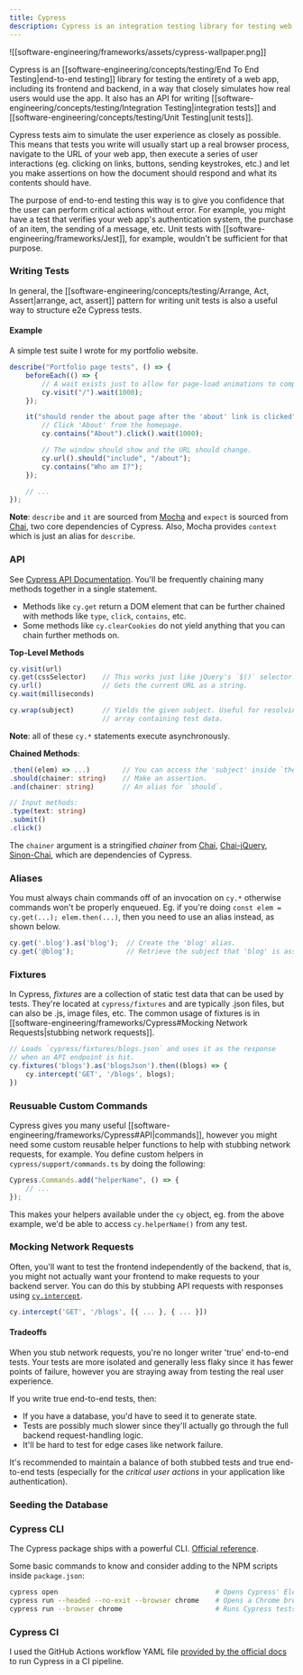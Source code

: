```yaml
---
title: Cypress
description: Cypress is an integration testing library for testing web apps.
---
```


![[software-engineering/frameworks/assets/cypress-wallpaper.png]]

Cypress is an [[software-engineering/concepts/testing/End To End Testing|end-to-end testing]] library for testing the entirety of a web app, including its frontend and backend, in a way that closely simulates how real users would use the app. It also has an API for writing [[software-engineering/concepts/testing/Integration Testing|integration tests]] and [[software-engineering/concepts/testing/Unit Testing|unit tests]]. 

Cypress tests aim to simulate the user experience as closely as possible. This means that tests you write will usually start up a real browser process, navigate to the URL of your web app, then execute a series of user interactions (eg. clicking on links, buttons, sending keystrokes, etc.) and let you make assertions on how the document should respond and what its contents should have.

The purpose of end-to-end testing this way is to give you confidence that the user can perform critical actions without error. For example, you might have a test that verifies your web app's authentication system, the purchase of an item, the sending of a message, etc. Unit tests with [[software-engineering/frameworks/Jest]], for example, wouldn't be sufficient for that purpose.

### Writing Tests
In general, the [[software-engineering/concepts/testing/Arrange, Act, Assert|arrange, act, assert]] pattern for writing unit tests is also a useful way to structure e2e Cypress tests.

#### Example
A simple test suite I wrote for my portfolio website.
```typescript
describe("Portfolio page tests", () => {
    beforeEach(() => {
        // A wait exists just to allow for page-load animations to complete.
        cy.visit("/").wait(1000);
    });

    it("should render the about page after the 'about' link is clicked", () => {
        // Click 'About' from the homepage.
        cy.contains("About").click().wait(1000);

        // The window should show and the URL should change.
        cy.url().should("include", "/about");
        cy.contains("Who am I?");
    });

    // ...
});
```
**Note**: `describe` and `it` are sourced from [Mocha](https://mochajs.org/) and `expect` is sourced from [Chai](https://www.chaijs.com/), two core dependencies of Cypress. Also, Mocha provides `context` which is just an alias for `describe`.

### API
See [Cypress API Documentation](https://docs.cypress.io/api/table-of-contents). You'll be frequently chaining many methods together in a single statement.
- Methods like `cy.get` return a DOM element that can be further chained with methods like `type`, `click`, `contains`, etc.
- Some methods like `cy.clearCookies` do not yield anything that you can chain further methods on.

**Top-Level Methods**
```typescript
cy.visit(url)
cy.get(cssSelector)    // This works just like jQuery's `$()` selector. In fact, jQuery is one of Cypress' dependencies.
cy.url()               // Gets the current URL as a string.
cy.wait(milliseconds)

cy.wrap(subject)       // Yields the given subject. Useful for resolving promises or repeating tests using the same
                       // array containing test data.
```
**Note**: all of these `cy.*` statements execute asynchronously.

**Chained Methods**:
```typescript
.then((elem) => ...)        // You can access the 'subject' inside `then`. You'd chain this with `cy.get`, for example.
.should(chainer: string)    // Make an assertion. 
.and(chainer: string)       // An alias for `should`.

// Input methods:
.type(text: string)
.submit()
.click()
```
The `chainer` argument is a stringified *chainer* from [Chai](https://docs.cypress.io/guides/references/assertions#Chai), [Chai-jQuery](https://docs.cypress.io/guides/references/assertions#Chai-jQuery), [Sinon-Chai](https://docs.cypress.io/guides/references/assertions#Sinon-Chai), which are dependencies of Cypress.

### Aliases
You must always chain commands off of an invocation on `cy.*` otherwise commands won't be properly enqueued. Eg. if you're doing `const elem = cy.get(...); elem.then(...)`, then you need to use an alias instead, as shown below.
```typescript
cy.get('.blog').as('blog');  // Create the 'blog' alias.
cy.get('@blog');             // Retrieve the subject that 'blog' is assigned to.
```

### Fixtures
In Cypress, *fixtures* are a collection of static test data that can be used by tests. They're located at `cypress/fixtures` and are typically .json files, but can also be .js, image files, etc. The common usage of fixtures is in [[software-engineering/frameworks/Cypress#Mocking Network Requests|stubbing network requests]].

```typescript
// Loads `cypress/fixtures/blogs.json` and uses it as the response
// when an API endpoint is hit.
cy.fixtures('blogs').as('blogsJson').then((blogs) => {
	cy.intercept('GET', '/blogs', blogs);
})
```

### Reusuable Custom Commands
Cypress gives you many useful [[software-engineering/frameworks/Cypress#API|commands]], however you might need some custom reusable helper functions to help with stubbing network requests, for example. You define custom helpers in `cypress/support/commands.ts` by doing the following:
```typescript
Cypress.Commands.add("helperName", () => {
	// ...
});
```
This makes your helpers available under the `cy` object, eg. from the above example, we'd be able to access `cy.helperName()` from any test.

### Mocking Network Requests
Often, you'll want to test the frontend independently of the backend, that is, you might not actually want your frontend to make requests to your backend server. You can do this by stubbing API requests with responses using [`cy.intercept`](https://docs.cypress.io/api/commands/intercept).
```typescript
cy.intercept('GET', '/blogs', [{ ... }, { ... }])
```

#### Tradeoffs
When you stub network requests, you're no longer writer 'true' end-to-end tests. Your tests are more isolated and generally less flaky since it has fewer points of failure, however you are straying away from testing the real user experience.

If you write true end-to-end tests, then:
- If you have a database, you'd have to seed it to generate state.
- Tests are possibly much slower since they'll actually go through the full backend request-handling logic.
- It'll be hard to test for edge cases like network failure.

It's recommended to maintain a balance of both stubbed tests and true end-to-end tests (especially for the *critical user actions* in your application like authentication).

### Seeding the Database

### Cypress CLI
The Cypress package ships with a powerful CLI. [Official reference](https://docs.cypress.io/guides/guides/command-line).

Some basic commands to know and consider adding to the NPM scripts inside `package.json`:
```bash
cypress open                                       # Opens Cypress' Electron binary.
cypress run --headed --no-exit --browser chrome    # Opens a Chrome browser to run Cypress tests.
cypress run --browser chrome                       # Runs Cypress tests in a headless Chrome process.
```

### Cypress CI
I used the GitHub Actions workflow YAML file [provided by the official docs](https://docs.cypress.io/guides/continuous-integration/github-actions) to run Cypress in a CI pipeline.
